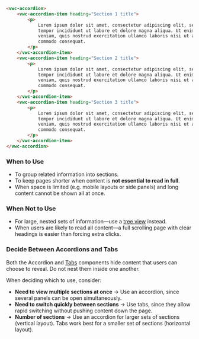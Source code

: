 ```html preview 350px
<vwc-accordion>
	<vwc-accordion-item heading="Section 1 title">
		<p>
			Lorem ipsum dolor sit amet, consectetur adipiscing elit, sed do eiusmod
			tempor incididunt ut labore et dolore magna aliqua. Ut enim ad minim
			veniam, quis nostrud exercitation ullamco laboris nisi ut aliquip ex ea
			commodo consequat.
		</p>
	</vwc-accordion-item>
	<vwc-accordion-item heading="Section 2 title">
		<p>
			Lorem ipsum dolor sit amet, consectetur adipiscing elit, sed do eiusmod
			tempor incididunt ut labore et dolore magna aliqua. Ut enim ad minim
			veniam, quis nostrud exercitation ullamco laboris nisi ut aliquip ex ea
			commodo consequat.
		</p>
	</vwc-accordion-item>
	<vwc-accordion-item heading="Section 3 title">
		<p>
			Lorem ipsum dolor sit amet, consectetur adipiscing elit, sed do eiusmod
			tempor incididunt ut labore et dolore magna aliqua. Ut enim ad minim
			veniam, quis nostrud exercitation ullamco laboris nisi ut aliquip ex ea
			commodo consequat.
		</p>
	</vwc-accordion-item>
</vwc-accordion>
```

### When to Use

- To group related information into sections.
- To keep pages shorter when content is **not essential to read in full**.
- When space is limited (e.g. mobile layouts or side panels) and long content cannot be shown all at once.

### When Not to Use

- For large, nested sets of information—use a [tree view](/components/tree-view/) instead.
- When users are likely to read all content—a full scrolling page with clear headings is easier than forcing extra clicks.

### Decide Between Accordions and Tabs

Both the Accordion and [Tabs](/components/tabs/) components hide content that users can choose to reveal. Do not nest them inside one another.

When deciding which to use, consider:

- **Need to view multiple sections at once** → Use an accordion, since several panels can be open simultaneously.
- **Need to switch quickly between sections** → Use tabs, since they allow rapid switching without pushing content down the page.
- **Number of sections** → Use an accordion for larger sets of sections (vertical layout). Tabs work best for a smaller set of sections (horizontal layout).
